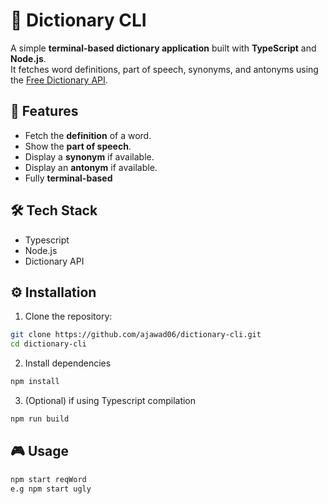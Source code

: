 # 📕 Dictionary CLI

A simple **terminal-based dictionary application** built with **TypeScript** and **Node.js**.  
It fetches word definitions, part of speech, synonyms, and antonyms using the [Free Dictionary API](https://dictionaryapi.dev/).

## 🚀 Features

- Fetch the **definition** of a word.
- Show the **part of speech**.
- Display a **synonym** if available.
- Display an **antonym** if available.
- Fully **terminal-based**

## 🛠️ Tech Stack

- Typescript
- Node.js
- Dictionary API

## ⚙️ Installation

1. Clone the repository:

```bash
git clone https://github.com/ajawad06/dictionary-cli.git
cd dictionary-cli
```
2. Install dependencies
   
```bash
npm install
```
3. (Optional) if using Typescript compilation

```bash
npm run build
```

## 🎮 Usage

```bash
npm start reqWord
e.g npm start ugly
```
